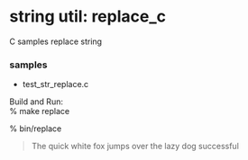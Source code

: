 string util: replace_c
===============

C samples
replace string

### samples  
- test_str_replace.c


Build and Run:  
% make replace

% bin/replace
> The quick white fox jumps over the lazy dog 
> successful 


